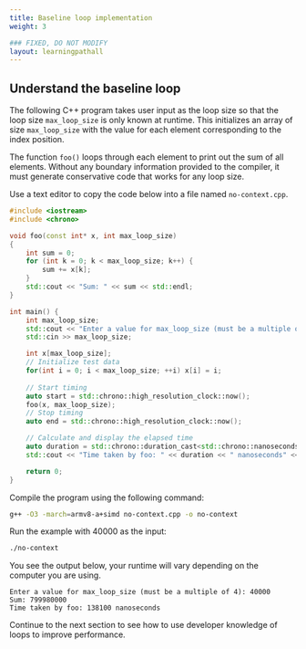 ```yaml
---
title: Baseline loop implementation
weight: 3

### FIXED, DO NOT MODIFY
layout: learningpathall
---
```


## Understand the baseline loop

The following C++ program takes user input as the loop size so that the loop size `max_loop_size` is only known at runtime. This initializes an array of size `max_loop_size` with the value for each element corresponding to the index position. 

The function `foo()` loops through each element to print out the sum of all elements. Without any boundary information provided to the compiler, it must generate conservative code that works for any loop size. 

Use a text editor to copy the code below into a file named `no-context.cpp`. 

```cpp
#include <iostream>
#include <chrono>

void foo(const int* x, int max_loop_size)
{
    int sum = 0;
    for (int k = 0; k < max_loop_size; k++) {
        sum += x[k];
    }
    std::cout << "Sum: " << sum << std::endl;
}

int main() {
    int max_loop_size;
    std::cout << "Enter a value for max_loop_size (must be a multiple of 4): ";
    std::cin >> max_loop_size;

    int x[max_loop_size];
    // Initialize test data
    for(int i = 0; i < max_loop_size; ++i) x[i] = i;
 
    // Start timing
    auto start = std::chrono::high_resolution_clock::now();
    foo(x, max_loop_size);
    // Stop timing
    auto end = std::chrono::high_resolution_clock::now();

    // Calculate and display the elapsed time
    auto duration = std::chrono::duration_cast<std::chrono::nanoseconds>(end - start).count();
    std::cout << "Time taken by foo: " << duration << " nanoseconds" << std::endl;

    return 0;
}
```

Compile the program using the following command: 

```bash
g++ -O3 -march=armv8-a+simd no-context.cpp -o no-context
```

Run the example with 40000 as the input:

```bash
./no-context 
```

You see the output below, your runtime will vary depending on the computer you are using.

```output
Enter a value for max_loop_size (must be a multiple of 4): 40000
Sum: 799980000
Time taken by foo: 138100 nanoseconds
```

Continue to the next section to see how to use developer knowledge of loops to improve performance. 